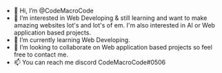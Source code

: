 - 👋 Hi, I’m @CodeMacroCode
- 👀 I’m interested in Web Developing & still learning and want to make amazing websites lot's and lot's of em. I'm also interested in AI or Web application based projects.
- 🌱 I’m currently learning Web Developing.
- 💞️ I’m looking to collaborate on Web application based projects so feel free to contact me.
- 📫 You can reach me discord CodeMacroCode#0506
<!---
CodeMacroCode/CodeMacroCode is a ✨ special ✨ repository because its `README.md` (this file) appears on your GitHub profile.
You can click the Preview link to take a look at your changes.
--->

